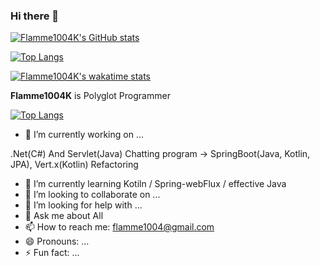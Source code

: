 ### Hi there 👋
[![Flamme1004K's GitHub stats](https://github-readme-stats.vercel.app/api?username=Flamme1004K)](https://github.com/anuraghazra/github-readme-stats)

[![Top Langs](https://github-readme-stats.vercel.app/api/top-langs/?username=Flamme1004K&layout=compact)](https://github.com/anuraghazra/github-readme-stats)

[![Flamme1004K's wakatime stats](https://github-readme-stats.vercel.app/api/wakatime?username=Flamme1004K)](https://github.com/anuraghazra/github-readme-stats)


**Flamme1004K** is Polyglot Programmer

[![Top Langs](https://github-readme-stats.vercel.app/api/top-langs/?username=Falmme1004K)](https://github.com/anuraghazra/github-readme-stats)

- 🔭 I’m currently working on ... 

 .Net(C#) And Servlet(Java) Chatting program -> SpringBoot(Java, Kotlin, JPA), Vert.x(Kotlin) Refactoring
 
- 🌱 I’m currently learning Kotiln / Spring-webFlux / effective Java
- 👯 I’m looking to collaborate on ... 
- 🤔 I’m looking for help with ... 
- 💬 Ask me about All
- 📫 How to reach me: flamme1004@gmail.com
- 😄 Pronouns: ...
- ⚡ Fun fact: ...
